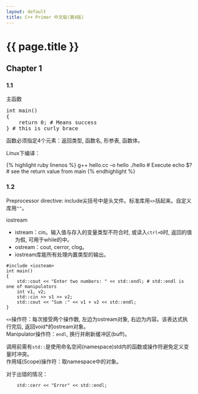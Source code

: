 ```yaml
---
layout: default
title: C++ Primer 中文版(第4版)
---
```


{{ page.title }}
================

## Chapter 1

### 1.1
主函数

<pre>
int main()
{
    return 0; # Means success
} # this is curly brace
</pre>

函数必须指定4个元素：返回类型, 函数名, 形参表, 函数体。  

Linux下编译：

{% highlight ruby linenos %}
g++ hello.cc –o hello
./hello # Execute
echo $? # see the return value from main
{% endhighlight %}


### 1.2
Preprocessor directive: include尖括号中是头文件。标准库用`<>`括起来。自定义库用`""`。  

iostream
* istream：cin。输入值与存入的变量类型不符合时, 或读入`ctrl+D`时, 返回的值为假, 可用于while的中。  
* ostream：cout,  cerror, clog。  
* iostream库能所有处理内置类型的输出。  

```
#include <iosteam>
int main()
{
    std::cout << "Enter two numbers: " << std::endl; # std::endl is one of manipulators
    int v1, v2; 
    std::cin >> v1 >> v2; 
    std::cout << "Sum :" << v1 + v2 << std::endl; 
}
```

`<<`操作符：每次接受两个操作数, 左边为ostream对象, 右边为内容。该表达式执行完后, 返回void*的ostream对象。  
Manipulator操作符：`endl`, 换行并刷新缓冲区(buff)。  

调用前需有`std::`是使用命名空间(namespace)std内的函数或操作符避免定义变量时冲突。  
作用域(Scope)操作符：取namespace中的对象。  

对于出错的情况：

```
    std::cerr << "Error" << std::endl;
```

